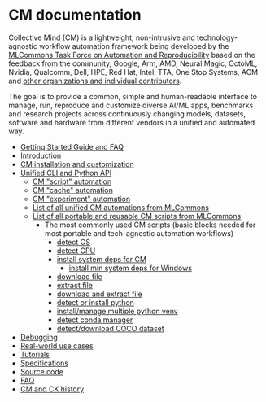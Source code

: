 # CM documentation

Collective Mind (CM) is a lightweight, non-intrusive and technology-agnostic workflow automation framework 
being developed by the [MLCommons Task Force on Automation and Reproducibility](https://github.com/mlcommons/ck/blob/master/docs/taskforce.md)
based on the feedback from the community, Google, Arm, AMD, Neural Magic, OctoML, Nvidia, Qualcomm, Dell, HPE, Red Hat,
Intel, TTA, One Stop Systems, ACM and [other organizations and individual contributors](CONTRIBUTING.md).

The goal is to provide a common, simple and human-readable interface to manage, run, reproduce 
and customize diverse AI/ML apps, benchmarks and research projects across continuously changing
models, datasets, software and hardware from different vendors in a unified and automated way.

* [Getting Started Guide and FAQ](getting-started.md)
* [Introduction](introduction-cm.md)
* [CM installation and customization](installation.md)
* [Unified CLI and Python API](interface.md)
  * [CM "script" automation](https://github.com/mlcommons/ck/blob/master/cm-mlops/automation/script/README-extra.md)
  * [CM "cache" automation](https://github.com/mlcommons/ck/blob/master/cm-mlops/automation/cache/README-extra.md)
  * [CM "experiment" automation](https://github.com/mlcommons/ck/blob/master/cm-mlops/automation/experiment/README-extra.md)
  * [List of all unified CM automations from MLCommons](list_of_automations.md)
  * [List of all portable and reusable CM scripts from MLCommons](https://access.cknowledge.org/playground/?action=components)
    * The most commonly used CM scripts (basic blocks needed for most portable and tech-agnostic automation workflows)
      * [detect OS](https://github.com/mlcommons/ck/tree/master/cm-mlops/script/detect-os)
      * [detect CPU](https://github.com/mlcommons/ck/tree/master/cm-mlops/script/detect-cpu)
      * [install system deps for CM](https://github.com/mlcommons/ck/tree/master/cm-mlops/script/get-sys-utils-cm)
        * [install min system deps for Windows](https://github.com/mlcommons/ck/tree/master/cm-mlops/script/get-sys-utils-min)
      * [download file](https://github.com/mlcommons/ck/blob/master/cm-mlops/script/download-file/README-extra.md)
      * [extract file](https://github.com/mlcommons/ck/blob/master/cm-mlops/script/extract-file/README-extra.md)
      * [download and extract file](https://github.com/mlcommons/ck/blob/master/cm-mlops/script/download-and-extract-file/README-extra.md)
      * [detect or install python](https://github.com/mlcommons/ck/tree/master/cm-mlops/script/get-python3)
      * [install/manage multiple python venv](https://github.com/mlcommons/ck/tree/master/cm-mlops/script/install-python-venv)
      * [detect conda manager](https://github.com/mlcommons/ck/tree/master/cm-mlops/script/get-conda)
      * [detect/download COCO dataset](https://github.com/mlcommons/ck/tree/master/cm-mlops/script/get-dataset-coco/README-extra.md)
* [Debugging](debugging.md)
* [Real-world use cases](use-cases.md)
* [Tutorials](tutorials/README.md)
* [Specifications](specs/README.md)
* [Source code](https://github.com/mlcommons/ck/tree/master/cm/cmind)
* [FAQ](faq.md)
* [CM and CK history](history.md)
